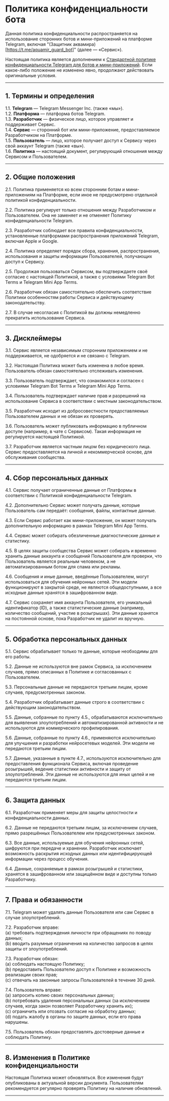 # Политика конфиденциальности бота

Данная политика конфиденциальности распространяется на использование сторонних ботов и мини-приложений на платформе Telegram, включая "(Защитник аквамира)[https://t.me/aquamir_guard_bot]" (далее — «Сервис»).  

Настоящая политика является дополнением к [Стандартной политике конфиденциальности Telegram для ботов и мини-приложений](https://telegram.org/privacy-tpa). Если какое-либо положение не изменено явно, продолжают действовать оригинальные условия.

---

## 1. Термины и определения

1.1. **Telegram** — Telegram Messenger Inc. (также «мы»).  
1.2. **Платформа** — платформа ботов Telegram.  
1.3. **Разработчик** — физическое лицо, которое управляет и поддерживает Сервис.  
1.4. **Сервис** — сторонний бот или мини-приложение, предоставляемое Разработчиком на Платформе.  
1.5. **Пользователь** — лицо, которое получает доступ к Сервису через свой аккаунт Telegram (также «вы»).  
1.6. **Политика** — настоящий документ, регулирующий отношения между Сервисом и Пользователем.  

---

## 2. Общие положения

2.1. Политика применяется ко всем сторонним ботам и мини-приложениям на Платформе, если иное не предусмотрено отдельной политикой конфиденциальности.  

2.2. Политика регулирует только отношения между Разработчиком и Пользователем. Она не заменяет и не отменяет Политику конфиденциальности Telegram.  

2.3. Разработчик соблюдает все правила конфиденциальности, установленные платформами распространения приложений Telegram, включая Apple и Google.  

2.4. Политика определяет порядок сбора, хранения, распространения, использования и защиты информации Пользователей, получающих доступ к Сервису.  

2.5. Продолжая пользоваться Сервисом, вы подтверждаете своё согласие с настоящей Политикой, а также с условиями Telegram Bot Terms и Telegram Mini App Terms.  

2.6. Разработчик обязан самостоятельно обеспечить соответствие Политики особенностям работы Сервиса и действующему законодательству.  

2.7. В случае несогласия с Политикой вы должны немедленно прекратить использование Сервиса.  

---

## 3. Дисклеймеры

3.1. Сервис является независимым сторонним приложением и не поддерживается, не одобряется и не связано с Telegram.  

3.2. Настоящая Политика может быть изменена в любое время. Пользователь обязан самостоятельно отслеживать изменения.  

3.3. Пользователь подтверждает, что ознакомился и согласен с условиями Telegram Bot Terms и Telegram Mini App Terms.  

3.4. Пользователь подтверждает наличие прав и разрешений на использование Сервиса в соответствии с местным законодательством.  

3.5. Разработчик исходит из добросовестности предоставляемых Пользователем данных и не обязан их проверять.  

3.6. Пользователь может публиковать информацию в публичном доступе (например, в чате с Сервисом). Такая информация не регулируется настоящей Политикой.  

3.7. Разработчик является частным лицом без юридического лица. Сервис предоставляется на личной и некоммерческой основе, для обслуживания сообщества.  

---

## 4. Сбор персональных данных

4.1. Сервис получает ограниченные данные от Платформы в соответствии с Политикой конфиденциальности Telegram.  

4.2. Дополнительно Сервис может получать данные, которые Пользователь сам передаёт: сообщения, файлы, контактные данные.  

4.3. Если Сервис работает как мини-приложение, он может получать дополнительную информацию в рамках Telegram Mini App Terms.  

4.4. Сервис может собирать обезличенные диагностические данные и статистику.  

4.5. В целях защиты сообщества Сервис может собирать и временно хранить данные аккаунта и сообщений Пользователя для проверки, что Пользователь является реальным человеком, а не автоматизированным ботом для спама или рекламы.  

4.6. Сообщения и иные данные, введённые Пользователем, могут использоваться для обучения нейронных сетей. Эти модели функционируют в закрытой среде, не являются общедоступными, а все исходные данные хранятся в зашифрованном виде.  

4.7. Сервис сохраняет имя аккаунта Пользователя, его уникальный идентификатор (ID), а также статистические данные (например, количество сообщений, участие в розыгрышах). Эти данные хранятся на постоянной основе, пока Разработчик не удалит их вручную.

---

## 5. Обработка персональных данных

5.1. Сервис обрабатывает только те данные, которые необходимы для его работы.  

5.2. Данные не используются вне рамок Сервиса, за исключением случаев, прямо описанных в Политике и согласованных с Пользователем.  

5.3. Персональные данные не передаются третьим лицам, кроме случаев, предусмотренных законом.  

5.4. Разработчик обрабатывает данные строго в соответствии с действующим законодательством.  

5.5. Данные, собранные по пункту 4.5., обрабатываются исключительно для выявления злоупотреблений и автоматизированной активности и не используются для коммерческого профилирования.  

5.6. Данные, собранные по пункту 4.6., применяются исключительно для улучшения и разработки нейросетевых моделей. Эти модели не передаются третьим лицам.  

5.7. Данные, указанные в пункте 4.7., используются исключительно для предоставления функционала Сервиса, включая проведение розыгрышей, ведение статистики активности и защиту от злоупотреблений. Эти данные не используются для иных целей и не передаются третьим лицам.

---

## 6. Защита данных

6.1. Разработчик применяет меры для защиты целостности и конфиденциальности данных.  

6.2. Данные не передаются третьим лицам, за исключением случаев, прямо разрешённых Пользователем или предусмотренных законом.  

6.3. Все данные, используемые для обучения нейронных сетей, шифруются при передаче и хранении. Разработчик исключает возможность раскрытия исходных данных или идентифицирующей информации через процесс обучения.  

6.4. Данные, сохраняемые в рамках розыгрышей и статистики, хранятся в зашифрованном или защищённом виде и доступны только Разработчику.

---

## 7. Права и обязанности

7.1. Telegram может удалять данные Пользователя или сам Сервис в случае злоупотреблений.  

7.2. Разработчик вправе:  
(a) требовать подтверждения личности при обращениях по поводу данных;  
(b) вводить разумные ограничения на количество запросов в целях защиты от злоупотреблений.  

7.3. Разработчик обязан:  
(a) соблюдать настоящую Политику;  
(b) предоставить Пользователю доступ к Политике и возможность реализации своих прав;  
(c) отвечать на законные запросы Пользователей в течение 30 дней.  

7.4. Пользователь вправе:  
(a) запросить копию своих персональных данных;  
(b) потребовать удаления персональных данных (за исключением случаев, когда закон позволяет Разработчику хранить их);  
(c) ограничить или отозвать согласие на обработку данных;  
(d) подать жалобу в органы по защите данных, если его права нарушены.  

7.5. Пользователь обязан предоставлять достоверные данные и соблюдать Политику.  

---

## 8. Изменения в Политике конфиденциальности

Настоящая Политика может обновляться. Все изменения будут опубликованы в актуальной версии документа. Пользователям рекомендуется регулярно проверять Политику на наличие обновлений.  

---
